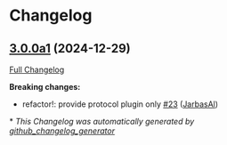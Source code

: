 # Changelog

## [3.0.0a1](https://github.com/JarbasHiveMind/hivemind-listener/tree/3.0.0a1) (2024-12-29)

[Full Changelog](https://github.com/JarbasHiveMind/hivemind-listener/compare/2.0.0...3.0.0a1)

**Breaking changes:**

- refactor!: provide protocol plugin only [\#23](https://github.com/JarbasHiveMind/hivemind-listener/pull/23) ([JarbasAl](https://github.com/JarbasAl))



\* *This Changelog was automatically generated by [github_changelog_generator](https://github.com/github-changelog-generator/github-changelog-generator)*
